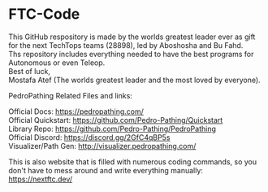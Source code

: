 # FTC-Code
This GitHub respository is made by the worlds greatest leader ever as gift for the next TechTops teams (28898), led by Aboshosha and Bu Fahd.<br/> 
Ths repository includes everything needed to have the best programs for Autonomous or even Teleop.<br/> 
Best of luck,<br/> 
Mostafa Atef (The worlds greatest leader and the most loved by everyone).

PedroPathing Related Files and links:<br/> 

  Official Docs: <https://pedropathing.com/><br/> 
  Official Quickstart: <https://github.com/Pedro-Pathing/Quickstart><br/> 
  Library Repo: <https://github.com/Pedro-Pathing/PedroPathing><br/> 
  Official Discord: <https://discord.gg/2GfC4qBP5s><br/> 
  Visualizer/Path Gen: <http://visualizer.pedropathing.com/><br/> 

This is also website that is filled with numerous coding commands, so you don't have to mess around and write everything manually:<br/> 
  https://nextftc.dev/
